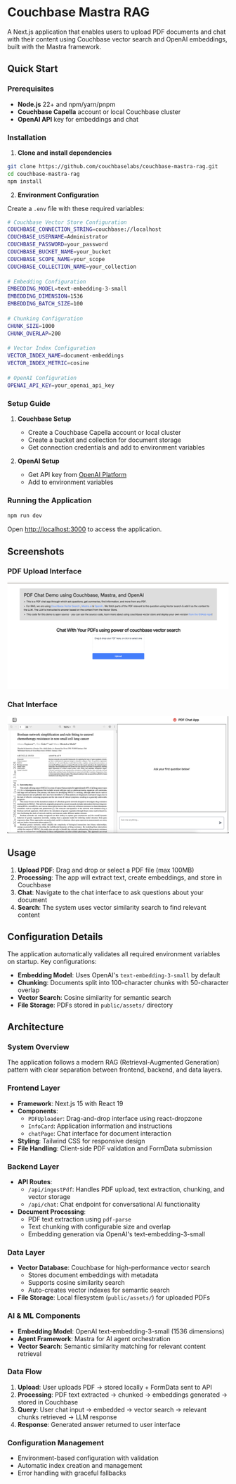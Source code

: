 # Couchbase Mastra RAG

A Next.js application that enables users to upload PDF documents and chat with their content using Couchbase vector search and OpenAI embeddings, built with the Mastra framework.

## Quick Start

### Prerequisites

- **Node.js** 22+ and npm/yarn/pnpm
- **Couchbase Capella** account or local Couchbase cluster
- **OpenAI API** key for embeddings and chat

### Installation

1. **Clone and install dependencies**
```bash
git clone https://github.com/couchbaselabs/couchbase-mastra-rag.git
cd couchbase-mastra-rag
npm install
```

2. **Environment Configuration**

Create a `.env` file with these required variables:

```bash
# Couchbase Vector Store Configuration
COUCHBASE_CONNECTION_STRING=couchbase://localhost
COUCHBASE_USERNAME=Administrator
COUCHBASE_PASSWORD=your_password
COUCHBASE_BUCKET_NAME=your_bucket
COUCHBASE_SCOPE_NAME=your_scope
COUCHBASE_COLLECTION_NAME=your_collection

# Embedding Configuration
EMBEDDING_MODEL=text-embedding-3-small
EMBEDDING_DIMENSION=1536
EMBEDDING_BATCH_SIZE=100

# Chunking Configuration
CHUNK_SIZE=1000
CHUNK_OVERLAP=200

# Vector Index Configuration
VECTOR_INDEX_NAME=document-embeddings
VECTOR_INDEX_METRIC=cosine

# OpenAI Configuration
OPENAI_API_KEY=your_openai_api_key 
```

### Setup Guide

1. **Couchbase Setup**
   - Create a Couchbase Capella account or local cluster
   - Create a bucket and collection for document storage
   - Get connection credentials and add to environment variables

2. **OpenAI Setup**
   - Get API key from [OpenAI Platform](https://platform.openai.com/api-keys)
   - Add to environment variables

### Running the Application

```bash
npm run dev
```

Open [http://localhost:3000](http://localhost:3000) to access the application.

## Screenshots

### PDF Upload Interface

![PDF Upload Page](./public/images/pdfUploader.jpg)

### Chat Interface  

![Chat Interface](./public/images/chatInterface.jpeg)

## Usage

1. **Upload PDF**: Drag and drop or select a PDF file (max 100MB)
2. **Processing**: The app will extract text, create embeddings, and store in Couchbase
3. **Chat**: Navigate to the chat interface to ask questions about your document
4. **Search**: The system uses vector similarity search to find relevant content

## Configuration Details

The application automatically validates all required environment variables on startup. Key configurations:

- **Embedding Model**: Uses OpenAI's `text-embedding-3-small` by default
- **Chunking**: Documents split into 100-character chunks with 50-character overlap
- **Vector Search**: Cosine similarity for semantic search
- **File Storage**: PDFs stored in `public/assets/` directory

## Architecture

### System Overview
The application follows a modern RAG (Retrieval-Augmented Generation) pattern with clear separation between frontend, backend, and data layers.

### Frontend Layer
- **Framework**: Next.js 15 with React 19
- **Components**: 
  - `PDFUploader`: Drag-and-drop interface using react-dropzone
  - `InfoCard`: Application information and instructions
  - `chatPage`: Chat interface for document interaction
- **Styling**: Tailwind CSS for responsive design
- **File Handling**: Client-side PDF validation and FormData submission

### Backend Layer
- **API Routes**: 
  - `/api/ingestPdf`: Handles PDF upload, text extraction, chunking, and vector storage
  - `/api/chat`: Chat endpoint for conversational AI functionality
- **Document Processing**: 
  - PDF text extraction using `pdf-parse`
  - Text chunking with configurable size and overlap
  - Embedding generation via OpenAI's text-embedding-3-small

### Data Layer
- **Vector Database**: Couchbase for high-performance vector search
  - Stores document embeddings with metadata
  - Supports cosine similarity search
  - Auto-creates vector indexes for semantic search
- **File Storage**: Local filesystem (`public/assets/`) for uploaded PDFs

### AI & ML Components
- **Embedding Model**: OpenAI text-embedding-3-small (1536 dimensions)
- **Agent Framework**: Mastra for AI agent orchestration
- **Vector Search**: Semantic similarity matching for relevant content retrieval

### Data Flow
1. **Upload**: User uploads PDF → stored locally + FormData sent to API
2. **Processing**: PDF text extracted → chunked → embeddings generated → stored in Couchbase
3. **Query**: User chat input → embedded → vector search → relevant chunks retrieved → LLM response
4. **Response**: Generated answer returned to user interface

### Configuration Management
- Environment-based configuration with validation
- Automatic index creation and management
- Error handling with graceful fallbacks
